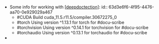 - Some info for working with [[deepdoctection]]:
  id:: 63d3e6f6-4f95-4476-aa70-0e929029a467
	- #CUDA Build cuda_11.5.r11.5/compiler.30672275_0
	- #torch Using version ^1.13.1 for torch for #docu-scribe
	- #torchvision Using version ^0.14.1 for torchvision for #docu-scribe
	- #torchaudio Using version ^0.13.1 for torchaudio for #docu-scribe
-

[//begin]: # "Autogenerated link references for markdown compatibility"
[deepdoctection]: ../pages-ls/deepdoctection "deepdoctection"
[//end]: # "Autogenerated link references"